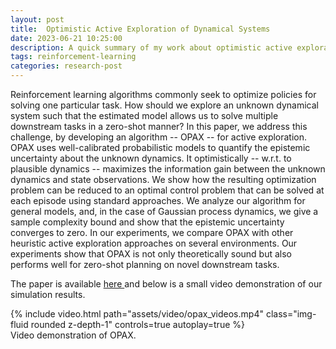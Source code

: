 ```yaml
---
layout: post
title:  Optimistic Active Exploration of Dynamical Systems
date: 2023-06-21 10:25:00
description: A quick summary of my work about optimistic active exploration of dynamical systems.
tags: reinforcement-learning
categories: research-post
---
```

Reinforcement learning algorithms commonly seek to optimize policies for solving one particular task. How should we explore an unknown dynamical system such that the estimated model allows us to solve multiple downstream tasks in a zero-shot manner? In this paper, we address this challenge, by developing an algorithm -- OPAX -- for active exploration. OPAX uses well-calibrated probabilistic models to quantify the epistemic uncertainty about the unknown dynamics. It optimistically -- w.r.t. to plausible dynamics -- maximizes the information gain between the unknown dynamics and state observations. We show how the resulting optimization problem can be reduced to an optimal control problem that can be solved at each episode using standard approaches. We analyze our algorithm for general models, and, in the case of Gaussian process dynamics, we give a sample complexity bound and show that the epistemic uncertainty converges to zero. In our experiments, we compare OPAX with other heuristic active exploration approaches on several environments. Our experiments show that OPAX is not only theoretically sound but also performs well for zero-shot planning on novel downstream tasks.


The paper is available <a href="https://arxiv.org/pdf/2306.12371.pdf"> here </a> and below is a small video demonstration of our simulation results.

<div class="row mt-3">
        {% include video.html path="assets/video/opax_videos.mp4" class="img-fluid rounded z-depth-1" controls=true autoplay=true %}
</div>
<div class="caption">
    Video demonstration of OPAX.
</div>
